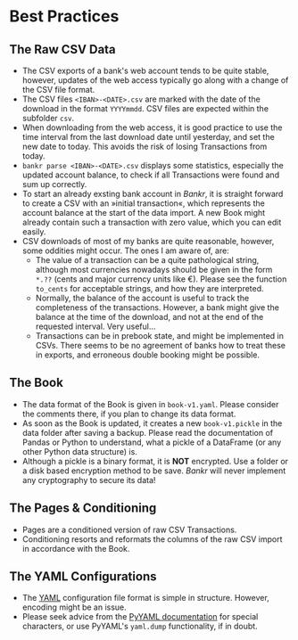 # Best Practices

## The Raw CSV Data

* The CSV exports of a bank's web account tends to be quite stable, however, updates of the web access typically go along with a change of the CSV file format.
* The CSV files `<IBAN>-<DATE>.csv` are marked with the date of the download in the format `YYYYmmdd`. CSV files are expected within the subfolder `csv`.
* When downloading from the web access, it is good practice to use the time interval from the last download date until yesterday, and set the new date to today. This avoids the risk of losing Transactions from today.
* `bankr parse <IBAN>-<DATE>.csv` displays some statistics, especially the updated account balance, to check if all Transactions were found and sum up correctly.
* To start an already exsting bank account in *Bankr*, it is straight forward to create a CSV with an »initial transaction«, which represents the account balance at the start of the data import. A new Book might already contain such a transaction with zero value, which you can edit easily.
* CSV downloads of most of my banks are quite reasonable, however, some oddities might occur. The ones I am aware of, are:
    - The value of a transaction can be a quite pathological string, although most currencies nowadays should be given in the form `*.??` (cents and major currency units like €). Please see the function `to_cents` for acceptable strings, and how they are interpreted.
    - Normally, the balance of the account is useful to track the completeness of the transactions. However, a bank might give the balance at the time of the download, and not at the end of the requested interval. Very useful...
    - Transactions can be in prebook state, and might be implemented in CSVs. There seems to be no agreement of banks how to treat these in exports, and erroneous double booking might be possible.


## The Book

* The data format of the Book is given in `book-v1.yaml`. Please consider the comments there, if you plan to change its data format.
* As soon as the Book is updated, it creates a new `book-v1.pickle` in the data folder after saving a backup. Please read the documentation of Pandas or Python to understand, what a pickle of a DataFrame (or any other Python data structure) is.
* Although a pickle is a binary format, it is **NOT** encrypted. Use a folder or a disk based encryption method to be save. *Bankr* will never implement any cryptography to secure its data!


## The Pages & Conditioning

* Pages are a conditioned version of raw CSV Transactions.
* Conditioning resorts and reformats the columns of the raw CSV import in accordance with the Book.


## The YAML Configurations

* The [YAML](https://yaml.org/) configuration file format is simple in structure. However, encoding might be an issue.
* Please seek advice from the [PyYAML documentation](https://pyyaml.org/wiki/PyYAMLDocumentation) for special characters, or use PyYAML's `yaml.dump` functionality, if in doubt.

